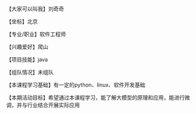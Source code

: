 【大家可以叫我】刘奇奇

【坐标】北京

【专业/职业】软件工程师

【兴趣爱好】爬山

【项目技能】java

【组队情况】未组队

【本课程学习基础】有一定的python、linux、软件开发基础

【本期活动目标】希望通过本课程学习，能了解大模型的原理和应用，能进行微调，并与行业结合开展实际应用